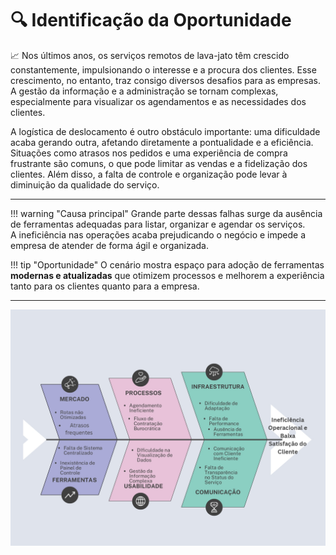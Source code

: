 # 🔍 Identificação da Oportunidade

📈 Nos últimos anos, os serviços remotos de lava-jato têm crescido constantemente, impulsionando o interesse e a procura dos clientes. Esse crescimento, no entanto, traz consigo diversos desafios para as empresas. A gestão da informação e a administração se tornam complexas, especialmente para visualizar os agendamentos e as necessidades dos clientes.

A logística de deslocamento é outro obstáculo importante: uma dificuldade acaba gerando outra, afetando diretamente a pontualidade e a eficiência. Situações como atrasos nos pedidos e uma experiência de compra frustrante são comuns, o que pode limitar as vendas e a fidelização dos clientes. Além disso, a falta de controle e organização pode levar à diminuição da qualidade do serviço.

---

!!! warning "Causa principal"
    Grande parte dessas falhas surge da ausência de ferramentas adequadas para listar, organizar e agendar os serviços.  
    A ineficiência nas operações acaba prejudicando o negócio e impede a empresa de atender de forma ágil e organizada.

!!! tip "Oportunidade"
    O cenário mostra espaço para adoção de ferramentas **modernas e atualizadas** que otimizem processos e melhorem a experiência tanto para os clientes quanto para a empresa.

---

![Grafico de ishikawa](../img/Ishikawa.jpg)